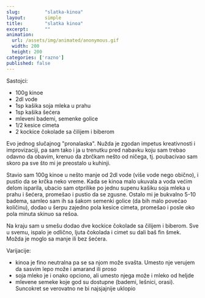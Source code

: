 ```yaml
---
slug:         "slatka-kinoa"
layout:       simple
title:        "slatka kinoa"
excerpt:      ""
animation:
  url: /assets/img/animated/anonymous.gif
  width: 200
  height: 200
categories: ['razno']
published: false
---
```


Sastojci:

- 100g kinoe
- 2dl vode
- 1sp kašika soja mleka u prahu
- 1sp kašika šećera
- mleveni bademi, semenke golice
- 1/2 kesice cimeta
- 2 kockice čokolade sa čilijem i biberom

Evo jednog slučajnog "pronalaska". Nužda je zgodan impetus kreativnosti i improvizaciji, pa sam tako i ja u trenutku pred
nabavku koju sam trebao odavno da obavim, krenuo da zbrčkam nešto od ničega, tj. poubacivao sam skoro pa sve što mi je
preostalo u kuhinji.

Stavio sam 100g kinoe u nešto manje od 2dl vode (više vode nego obično), i pustio da se krčka neko vreme. Kada se kinoa
malo ukuvala a voda većim delom isparila, ubacio sam otprilike po jednu supenu kašiku soja mleka u prahu i šećera, 
promešao i pustio da se zgusne. Ostalo mi je bukvalno 5-10 badema, samleo sam ih sa šakom semenki golice (da bih malo
povećao količinu), dodao u šerpu zajedno pola kesice cimeta, promešao i posle oko pola minuta skinuo sa rešoa.

Na kraju sam u smešu dodao dve kockice čokolade sa čilijem i biberom. Sve u svemu, ispalo je odlično, ljuta čokolada i
cimet su dali baš fin šmek. Možda je moglo sa manje ili bez šećera.


Varijacije:

- kinoa je fino neutralna pa se sa njom može svašta. Umesto nje verujem da sasvim lepo može i amarand ili proso   
- soja mleko je i onako opciono, ali umesto njega može i mleko od heljde  
- mlevene semeke koje god su dostupne (bademi, lešnici, orasi). Suncokret se verovatno ne bi najsjajnije uklopio  
 